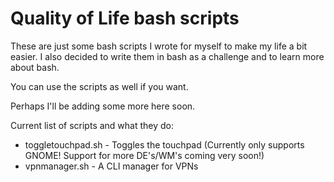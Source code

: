 # Quality of Life bash scripts

These are just some bash scripts I wrote for myself to make my life a bit easier. I also decided to write them in bash as a challenge and to learn more about bash.

You can use the scripts as well if you want.

Perhaps I'll be adding some more here soon.

Current list of scripts and what they do:

- toggletouchpad.sh - Toggles the touchpad (Currently only supports GNOME! Support for more DE's/WM's coming very soon!)
- vpnmanager.sh - A CLI manager for VPNs